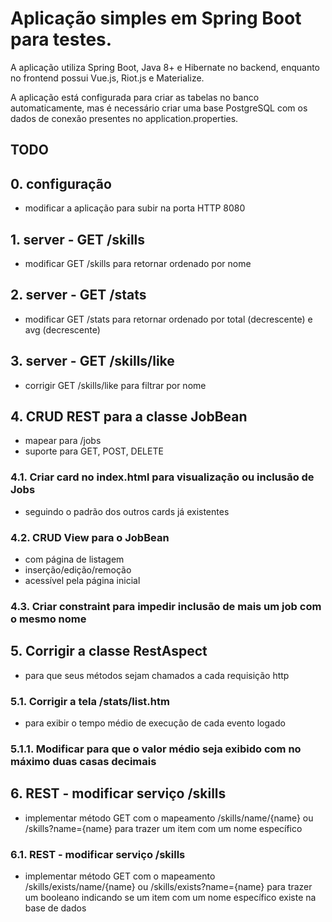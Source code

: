 # Aplicação simples em Spring Boot para testes.
A aplicação utiliza Spring Boot, Java 8+ e Hibernate no backend, enquanto no frontend possui Vue.js, Riot.js e Materialize.

A aplicação está configurada para criar as tabelas no banco automaticamente, mas é necessário criar uma base PostgreSQL com os dados de conexão presentes no application.properties.

## TODO
## 0. configuração 
- modificar a aplicação para subir na porta HTTP 8080

## 1. server - GET /skills
- modificar GET /skills para retornar ordenado por nome
	
## 2. server - GET /stats
- modificar GET /stats para retornar ordenado por total (decrescente) e avg (decrescente)

## 3. server - GET /skills/like
- corrigir GET /skills/like para filtrar por nome

## 4. CRUD REST para a classe JobBean
- mapear para /jobs
- suporte para GET, POST, DELETE

### 4.1. Criar card no index.html para visualização ou inclusão de Jobs
- seguindo o padrão dos outros cards já existentes

### 4.2. CRUD View para o JobBean 
- com página de listagem
- inserção/edição/remoção
- acessível pela página inicial

### 4.3. Criar constraint para impedir inclusão de mais um job com o mesmo nome

## 5. Corrigir a classe RestAspect 
- para que seus métodos sejam chamados a cada requisição http

### 5.1. Corrigir a tela /stats/list.htm 
- para exibir o tempo médio de execução de cada evento logado

### 5.1.1. Modificar para que o valor médio seja exibido com no máximo duas casas decimais

## 6. REST - modificar serviço /skills
- implementar método GET com o mapeamento /skills/name/{name} ou /skills?name={name} para trazer um item com um nome específico

### 6.1. REST - modificar serviço /skills
- implementar método GET com o mapeamento /skills/exists/name/{name} ou /skills/exists?name={name} para trazer um booleano indicando se um item com um nome específico existe na base de dados
